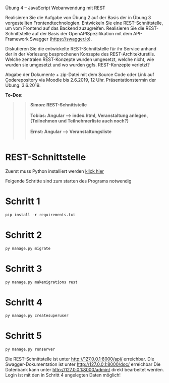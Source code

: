 Übung 4 – JavaScript Webanwendung mit REST

Realisieren Sie die Aufgabe von Übung 2 auf der Basis der in Übung 3 vorgestellten
Frontendtechnologien. Entwickeln Sie eine REST-Schnittstelle, um vom Frontend auf das
Backend zuzugreifen. Realisieren Sie die REST-Schnittstelle auf der Basis der OpenAPISpezifikation
mit dem API-Framework Swagger (https://swagger.io).

Diskutieren Sie die entwickelte REST-Schnittstelle für ihr Service anhand der in der Vorlesung
besprochenen Konzepte des REST-Architekturstils. Welche zentralen REST-Konzepte wurden
umgesetzt, welche nicht, wie wurden sie umgesetzt und wo wurden ggfs. REST-Konzepte
verletzt?

Abgabe der Dokumente + zip-Datei mit dem Source Code oder Link auf Coderepository via
Moodle bis 2.6.2019, 12 Uhr. Präsentationstermin der Übung: 3.6.2019.

<b>To-Dos:
>>~~Simon: REST-Schnittstelle~~<br></br>
>>Tobias: Angular --> index.html, Veranstaltung anlegen, (Teilnehmen und Teilnehmerliste auch noch?)<br></br>
>>Ernst: Angular --> Veranstaltungsliste</b><br></br>


REST-Schnittstelle
==================

Zuerst muss Python installiert werden [klick hier](https://www.python.org/downloads/)

Folgende Schritte sind zum starten des Programs notwendig

# Schritt 1

```python
pip install -r requirements.txt
```


# Schritt 2

```python
py manage.py migrate
```

# Schritt 3

```python
py manage.py makemigrations rest
```


# Schritt 4

```python
py manage.py createsuperuser
```

# Schritt 5

```python
py manage.py runserver
```

Die REST-Schnittstelle ist unter http://127.0.0.1:8000/api/ erreichbar.
Die Swagger-Dokumentation ist unter http://127.0.0.1:8000/doc/ erreichbar
Die Datenbank kann unter http://127.0.0.1:8000/admin/ direkt bearbeitet werden. Login ist mit den in Schritt 4 angelegten Daten möglich!